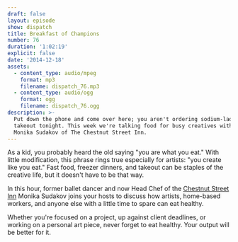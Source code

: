 ```yaml
---
draft: false
layout: episode
show: dispatch
title: Breakfast of Champions
number: 76
duration: '1:02:19'
explicit: false
date: '2014-12-18'
assets:
  - content_type: audio/mpeg
    format: mp3
    filename: dispatch_76.mp3
  - content_type: audio/ogg
    format: ogg
    filename: dispatch_76.ogg
description: >-
  Put down the phone and come over here; you aren't ordering sodium-laden
  takeout tonight. This week we're talking food for busy creatives with Chef
  Monika Sudakov of The Chestnut Street Inn.
---
```

As a kid, you probably heard the old saying "you are what you eat." With little modification, this phrase rings true especially for artists: "you create like you eat." Fast food, freezer dinners, and takeout can be staples of the creative life, but it doesn't have to be that way.

In this hour, former ballet dancer and now Head Chef of the [Chestnut Street Inn](http://chestnut-inn.com) Monika Sudakov joins your hosts to discuss how artists, home-based workers, and anyone else with a little time to spare can eat healthy.

Whether you're focused on a project, up against client deadlines, or working on a personal art piece, never forget to eat healthy. Your output will be better for it.